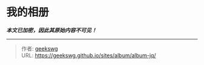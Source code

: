 # 我的相册

***本文已加密，因此其原始内容不可见！***

---

> 作者: [geekswg](https://github.com/geekswg)  
> URL: https://geekswg.github.io/sites/album/album-jq/  

